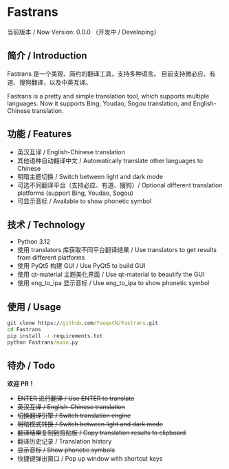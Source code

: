 # Fastrans

当前版本 / Now Version: 0.0.0 （开发中 / Developing）

## 简介 / Introduction

Fastrans 是一个美观、简约的翻译工具，支持多种语言。
目前支持微必应、有道、搜狗翻译，以及中英互译。

Fastrans is a pretty and simple translation tool, which supports multiple languages.
Now it supports Bing, Youdao, Sogou translation, and English-Chinese translation.

## 功能 / Features

- 英汉互译 / English-Chinese translation
- 其他语种自动翻译中文 / Automatically translate other languages to Chinese
- 明暗主题切换 / Switch between light and dark mode
- 可选不同翻译平台（支持必应、有道、搜狗）/ Optional different translation platforms (support Bing, Youdao, Sogou)
- 可显示音标 / Available to show phonetic symbol

## 技术 / Technology

- Python 3.12
- 使用 translators 库获取不同平台翻译结果 / Use translators to get results from different platforms
- 使用 PyQt5 构建 GUI / Use PyQt5 to build GUI
- 使用 qt-material 主题美化界面 / Use qt-material to beautify the GUI
- 使用 eng_to_ipa 显示音标 / Use eng_to_ipa to show phonetic symbol

## 使用 / Usage

```cmd
git clone https://github.com/YaoqxCN/Fastrans.git
cd Fastrans
pip install -r requirements.txt
python Fastrans/main.py
```

## 待办 / Todo

**欢迎 PR！**

- ~~ENTER 进行翻译 / Use ENTER to translate~~
- ~~英汉互译 / English-Chinese translation~~
- ~~切换翻译引擎 / Switch translation engine~~
- ~~明暗模式转换 / Switch between light and dark mode~~
- ~~翻译结果复制到剪贴板 / Copy translation results to clipboard~~
- 翻译历史记录 / Translation history
- ~~显示音标 / Show phonetic symbols~~
- 快捷键弹出窗口 / Pop up window with shortcut keys